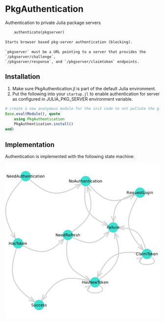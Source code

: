 # PkgAuthentication

Authentication to private Julia package servers

```
    authenticate(pkgserver)

Starts browser based pkg-server authentication (blocking).

`pkgserver` must be a URL pointing to a server that provides the `/pkgserver/challenge`,
`/pkgserver/response`, and `/pkgserver/claimtoken` endpoints.
```

## Installation
1. Make sure PkgAuthentication.jl is part of the default Julia environment.
2. Put the following into your `startup.jl` to enable authentication for server as configured in JULIA_PKG_SERVER environment variable.
```julia
# create a new anonymous module for the init code to not pollute the global namespace
Base.eval(Module(), quote
    using PkgAuthentication
    PkgAuthentication.install()
end)
```

## Implementation

Authentication is implemented with the following state machine:

![structure](structure.png)
